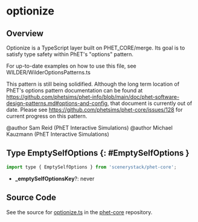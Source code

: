 # optionize

## Overview

Optionize is a TypeScript layer built on PHET_CORE/merge. Its goal is to satisfy type safety within PhET's "options"
pattern.

For up-to-date examples on how to use this file, see WILDER/WilderOptionsPatterns.ts

This pattern is still being solidified. Although the long term location of PhET's options pattern documentation
can be found at https://github.com/phetsims/phet-info/blob/main/doc/phet-software-design-patterns.md#options-and-config,
that document is currently out of date. Please see https://github.com/phetsims/phet-core/issues/128 for current
progress on this pattern.

@author Sam Reid (PhET Interactive Simulations)
@author Michael Kauzmann (PhET Interactive Simulations)

## Type EmptySelfOptions {: #EmptySelfOptions }


```js
import type { EmptySelfOptions } from 'scenerystack/phet-core';
```
- **_emptySelfOptionsKey**?: <span style="color: hsla(calc(var(--md-hue) + 180deg),80%,40%,1);">never</span>




## Source Code

See the source for [optionize.ts](https://github.com/phetsims/phet-core/blob/main/js/optionize.ts) in the [phet-core](https://github.com/phetsims/phet-core) repository.
